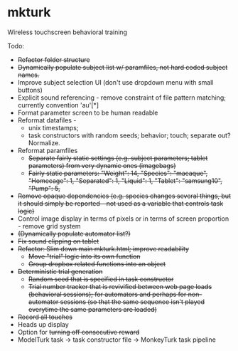 # mkturk
Wireless touchscreen behavioral training

Todo: 
* ~~Refactor folder structure~~
* ~~Dynamically populate subject list w/ paramfiles, not hard coded subject names.~~
* Improve subject selection UI (don't use dropdown menu with small buttons)
* Explicit sound referencing - remove constraint of file pattern matching; currently convention 'au'[*]
* Format parameter screen to be human readable 
* Reformat datafiles - 
    * unix timestamps; 
    * task constructors with random seeds; behavior; touch; separate out? Normalize.
* Reformat paramfiles
    * ~~Separate fairly static settings (e.g. subject parameters; tablet parameters) from very dynamic ones (imagebags)~~
    * ~~Fairly static parameters: "Weight": 14,
     "Species": "macaque",
     "Homecage": 1,
     "Separated": 1,
     "Liquid": 1,
     "Tablet": "samsung10",
     "Pump": 5,~~
* ~~Remove opaque dependencies (e.g. species changes several things, but it should simply be reported - not used as a variable that controls task logic)~~
* Control image display in terms of pixels or in terms of screen proportion - remove grid system 
* ~~(Dynamically populate automator list?)~~
* ~~Fix sound clipping on tablet~~
* ~~Refactor: Slim down main mkturk.html; improve readability~~
    * ~~Move "trial" logic into its own function~~
    * ~~Group dropbox related functions into an object~~
* ~~Deterministic trial generation~~ 
    * ~~Random seed that is specified in task constructor~~ 
    * ~~Trial number tracker that is revivified between web page loads (behavioral sessions); for automators and perhaps for non-automator sessions (so that the same sequence isn't played everytime the same parameters are loaded)~~
* ~~Record all touches~~
* Heads up display
* Option for ~~turning off consecutive reward~~
* ModelTurk task -> task constructor file -> MonkeyTurk task pipeline